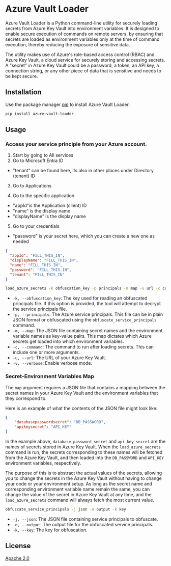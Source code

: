 # Azure Vault Loader

Azure Vault Loader is a Python command-line utility for securely loading secrets from Azure Key Vault into environment variables. It is designed to enable secure execution of commands on remote servers, by ensuring that secrets are loaded as environment variables only at the time of command execution, thereby reducing the exposure of sensitive data.

The utility makes use of Azure's role-based access control (RBAC) and Azure Key Vault, a cloud service for securely storing and accessing secrets. A "secret" in Azure Key Vault could be a password, a token, an API key, a connection string, or any other piece of data that is sensitive and needs to be kept secure.

## Installation

Use the package manager [pip](https://pip.pypa.io/en/stable/) to install Azure Vault Loader.

```bash
pip install azure-vault-loader
```

## Usage

### Access your service principle from your Azure account.

1. Start by going to All services
2. Go to Microsoft Entra ID

* "tenant" can be found here, its also in other places under Directory (tenant) ID

3. Go to Applications

4. Go to the specific application

* "appId"is the Application (client) ID
* "name" is the display name
* "displayName" is the display name

5. Go to your credentials

* "password" is your secret here, which you can create a new one as needed

```json
{
  "appId": "FILL_THIS_IN",
  "displayName": "FILL_THIS_IN",
  "name": "FILL_THIS_IN",
  "password": "FILL_THIS_IN",
  "tenant": "FILL_THIS_IN"
}
```

```bash
load_azure_secrets -k obfuscation_key -p principals -m map -u url -c command with or without arguments
```

- `-k, --obfuscation_key`: The key used for reading an obfuscated principals file. If this option is provided, the tool will attempt to decrypt the service principals file.
- `-p, --principals`: The Azure service principals. This file can be in plain JSON format or obfuscated using the `obfuscate_service_principals` command.
- `-m, --map`: The JSON file containing secret names and the environment variable names as key-value pairs. This map dictates which Azure secrets get loaded into which environment variables.
- `-c, --command`: The command to run after loading secrets. This can include one or more arguments.
- `-u, --url`: The URL of your Azure Key Vault.
- `-v, --verbose`: Enable verbose mode.

### Secret-Environment Variables Map

The `map` argument requires a JSON file that contains a mapping between the secret names in your Azure Key Vault and the environment variables that they correspond to. 

Here is an example of what the contents of the JSON file might look like:

```json
{
    "databasepasswordsecret": "DB_PASSWORD",
    "apikeysecret": "API_KEY"
}
```

In the example above, `database_password_secret` and `api_key_secret` are the names of secrets stored in Azure Key Vault. When the `load_azure_secrets` command is run, the secrets corresponding to these names will be fetched from the Azure Key Vault, and then loaded into the `DB_PASSWORD` and `API_KEY` environment variables, respectively. 

The purpose of this is to abstract the actual values of the secrets, allowing you to change the secrets in the Azure Key Vault without having to change your code or your environment setup. As long as the secret name and corresponding environment variable name remain the same, you can change the value of the secret in Azure Key Vault at any time, and the `load_azure_secrets` command will always fetch the most current value.

```bash
obfuscate_service_principals -j json -o output -k key
```

- `-j, --json`: The JSON file containing service principals to obfuscate.
- `-o, --output`: The output file for the obfuscated service principals.
- `-k, --key`: The key for obfuscation.

## License

[Apache 2.0](https://www.apache.org/licenses/LICENSE-2.0)

